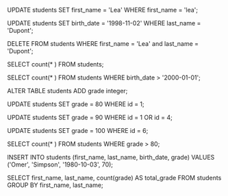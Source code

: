 <!-- Exercise 1

1. ‘lea Dupont’ was inserted wrong. Update her first_name to uppercase.
 -->
UPDATE students SET first_name = 'Lea' WHERE first_name = 'lea';

<!-- 2. ‘Lea Dupont’ and ‘Marc Dupont’ are twins, they should have the same birth_date. Update both their birth_date to 02/11/1998 -->

UPDATE students SET birth_date = '1998-11-02' WHERE last_name = 'Dupont';

<!-- 3. Delete the record where “Lea” is the first_name and ‘Dupont’ is the last_name -->

DELETE FROM students WHERE first_name = 'Lea' and last_name = 'Dupont';

<!-- Count -->
<!-- 1. Count how many students are in the table -->

SELECT count(* ) FROM students;

<!-- 2. Count how many students were born after 1/01/2000 -->

SELECT count(* ) FROM students WHERE birth_date > '2000-01-01';

<!-- Insert / Alter -->
<!-- 1. Add a column to the table student, called math_grade -->

ALTER TABLE students
ADD grade integer;

<!-- 2. Add the grade 80 to the student which id is 1 -->

UPDATE students SET grade = 80 WHERE id = 1;

<!-- 3. Add the grade 90 to the students which id are 2 and 4
 -->
UPDATE students SET grade = 90 WHERE id = 1 OR id = 4;

<!-- 4. Add the grade 100 to the student which id is 6
 -->
UPDATE students SET grade = 100 WHERE id = 6;

<!-- 5. Count how many students have a grade bigger than 83
 -->
SELECT count(* ) FROM students WHERE grade > 80;

<!-- 6. Add another student named Omer Simpson with the same birth_date (as the one already in the table). Give him the grade 70
 -->
INSERT INTO students (first_name, last_name, birth_date, grade) VALUES ('Omer', 'Simpson', '1980-10-03', 70);

<!-- 7. Count how many grades have each student (depending on their first and last name). Use an alias called total_grade to fetch the grades. (Omer Simpson should have 2 grades). Hint : use GROUP BY
 -->
SELECT first_name, last_name, count(grade) AS total_grade FROM students GROUP BY first_name, last_name;